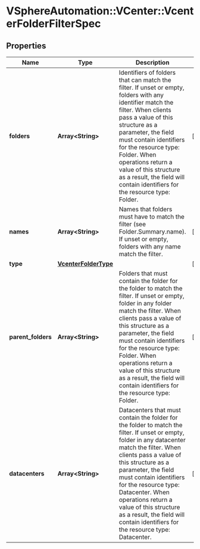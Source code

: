 # VSphereAutomation::VCenter::VcenterFolderFilterSpec

## Properties
Name | Type | Description | Notes
------------ | ------------- | ------------- | -------------
**folders** | **Array&lt;String&gt;** | Identifiers of folders that can match the filter. If unset or empty, folders with any identifier match the filter. When clients pass a value of this structure as a parameter, the field must contain identifiers for the resource type: Folder. When operations return a value of this structure as a result, the field will contain identifiers for the resource type: Folder. | [optional] 
**names** | **Array&lt;String&gt;** | Names that folders must have to match the filter (see Folder.Summary.name). If unset or empty, folders with any name match the filter. | [optional] 
**type** | [**VcenterFolderType**](VcenterFolderType.md) |  | [optional] 
**parent_folders** | **Array&lt;String&gt;** | Folders that must contain the folder for the folder to match the filter. If unset or empty, folder in any folder match the filter. When clients pass a value of this structure as a parameter, the field must contain identifiers for the resource type: Folder. When operations return a value of this structure as a result, the field will contain identifiers for the resource type: Folder. | [optional] 
**datacenters** | **Array&lt;String&gt;** | Datacenters that must contain the folder for the folder to match the filter. If unset or empty, folder in any datacenter match the filter. When clients pass a value of this structure as a parameter, the field must contain identifiers for the resource type: Datacenter. When operations return a value of this structure as a result, the field will contain identifiers for the resource type: Datacenter. | [optional] 


